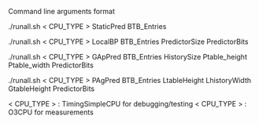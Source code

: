 Command line arguments format

./runall.sh < CPU_TYPE > StaticPred BTB_Entries

./runall.sh < CPU_TYPE > LocalBP BTB_Entries PredictorSize PredictorBits

./runall.sh < CPU_TYPE > GApPred BTB_Entries HistorySize Ptable_height Ptable_width PredictorBits

./runall.sh < CPU_TYPE > PAgPred BTB_Entries LtableHeight LhistoryWidth GtableHeight PredictorBits


< CPU_TYPE > : TimingSimpleCPU for debugging/testing
< CPU_TYPE > : O3CPU for measurements
